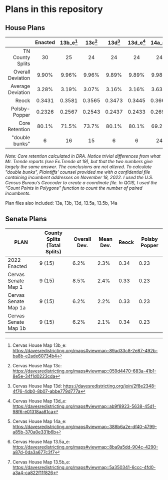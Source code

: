 # Plans in this repository

## House Plans

|                   | Enacted | 13b_e[^9] | 13c[^13] | 13d[^14]  | 13d_e[^15]| 14a_e[^10] | 13.5a_e[^11] | 13.5b_e[^12] |
|------------------:|:-------:|:---------:|:--------:|:---------:|:---------:|:----------:|:------------:|:------------:|
|  TN County Splits |    30   |     25    |    24    |     24    |     24    |     24     |      22      |      24      |
| Overall Deviation |  9.90%  |   9.96%   |   9.96%  |   9.89%   |   9.89%   |    9.98%   |     9.98%    |     9.82%    |
| Average Deviation |  3.28%  |   3.19%   |   3.07%  |   3.16%   |   3.16%   |    3.63%   |     3.24%    |     2.94%    |
|             Reock |  0.3431 |   0.3581  |  0.3565  |   0.3473  |   0.3445  |   0.3667   |    0.3646    |    0.3755    |
|     Polsby-Popper |  0.2326 |   0.2567  |  0.2543  |   0.2437  |   0.2433  |   0.2696   |    0.2674    |    0.2652    |
|    Core Retention |  80.1%  |   71.5%   |   73.7%  |   80.1%   |    80.1%  |    69.2%   |     70.6%    |     67.9%    |
|    "double bunks" |    6    |     16    |    15    |      6    |      6    |     24     |      20      |      21      |

_Note: Core retention calculated in DRA. Notice trivial differences from what Mr. Trende reports (see Ex.Trende at 19), but that the two numbers give largely the same answer. The conclusions are not altered. To calculate "double bunks", Plaintiffs' counsel provided me with a confidential file containing incumbent addresses on November 18, 2022. I used the U.S. Census Bureau’s Geocoder to create a coordinate file. In QGIS, I used the “Count Points in Polygons” function to count the number of paired incumbents._

[^9]: Cervas House Map 13b_e: https://davesredistricting.org/maps#viewmap::89ad33c8-2e87-492b-ba8b-e2ade60734b4
[^10]: Cervas House Map 14a_e: https://davesredistricting.org/maps#viewmap::388b6a2e-df40-4799-a85b-370a0e331b6b 
[^11]: Cervas House Map 13.5a_e: https://davesredistricting.org/maps#viewmap::8ba9a5dd-904c-4290-a87d-0da3a677c3f7 
[^12]: Cervas House Map 13.5b_e: https://davesredistricting.org/maps#viewmap::5a350341-6ccc-4fd0-a3a4-ca822f11f826
[^13]: Cervas House Map 13c: https://davesredistricting.org/maps#viewmap::059d4470-683a-41b1-8e5e-34f1d0223cda
[^14]: Cervas House Map 13d: https://davesredistricting.org/join/2f8e2348-4f76-4db0-8b07-abbe779d777a
[^15]: Cervas House Map 13d_e: https://davesredistricting.org/maps#viewmap::ab9f8923-5638-45d1-98f6-e01318aa81ca


Plan files also included: 13a, 13b, 13d, 13.5a, 13.5b, 14a

## Senate Plans

| PLAN                 | County Splits (Total Splits) | Overall Dev. | Mean Dev. | Reock | Polsby Popper |
|----------------------|------------------------------|--------------|-----------|-------|---------------|
| 2022 Enacted         | 9 (15)                       | 6.2%         | 2.3%      | 0.34  | 0.23          |
| Cervas Senate Map 1  | 9 (15)                       | 8.5%         | 2.4%      | 0.33  | 0.23          |
| Cervas Senate Map 1a | 9 (15)                       | 6.2%         | 2.2%      | 0.33  | 0.23          |
| Cervas Senate Map 1b | 9 (15)                       | 6.2%         | 2.1%      | 0.34  | 0.23          |
